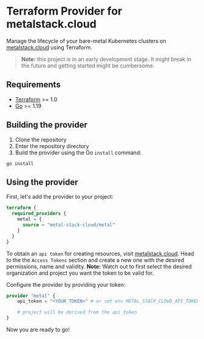 # Terraform Provider for metalstack.cloud

Manage the lifecycle of your bare-metal Kubernetes clusters on [metalstack.cloud](https://metalstack.cloud) using Terraform.

> **Note:** this project is in an early development stage. It might break in the future and getting started might be cumbersome.

## Requirements

- [Terraform](https://developer.hashicorp.com/terraform/downloads) >= 1.0
- [Go](https://golang.org/doc/install) >= 1.19

## Building the provider

1. Clone the repository
2. Enter the repository directory
3. Build the provider using the Go `install` command:

```shell
go install
```

## Using the provider

First, let's add the provider to your project:

```terraform
terraform {
  required_providers {
    metal = {
      source = "metal-stack-cloud/metal"
    }
  }
}
```

To obtain an `api token` for creating resources, visit [metalstack.cloud](https://metalstack.cloud). Head to the the `Access Tokens` section and create a new one with the desired permissions, name and validity.
**Note:** Watch out to first select the desired organization and project you want the token to be valid for.

Configure the provider by providing your token:

```terraform
provider "metal" {
    api_token = "<YOUR_TOKEN>" # or set env METAL_STACK_CLOUD_API_TOKEN

    # project will be derived from the api_token
}
```

Now you are ready to go!
